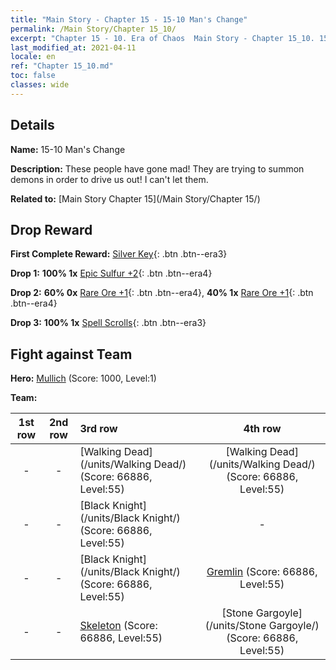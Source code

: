 ```yaml
---
title: "Main Story - Chapter 15 - 15-10 Man's Change"
permalink: /Main Story/Chapter 15_10/
excerpt: "Chapter 15 - 10. Era of Chaos  Main Story - Chapter 15_10. 15-10 Man's Change"
last_modified_at: 2021-04-11
locale: en
ref: "Chapter 15_10.md"
toc: false
classes: wide
---
```


## Details

 **Name:** 15-10 Man's Change

 **Description:** These people have gone mad! They are trying to summon demons in order to drive us out! I can't let them.

 **Related to:** [Main Story Chapter 15](/Main Story/Chapter 15/)

## Drop Reward

 **First Complete Reward:** [Silver Key](/Items/con_693/){: .btn .btn--era3}

 **Drop 1:** **100% 1x** [Epic Sulfur +2](/Items/mat_50/){: .btn .btn--era4}

 **Drop 2:** **60% 0x** [Rare Ore +1](/Items/mat_40/){: .btn .btn--era4}, **40% 1x** [Rare Ore +1](/Items/mat_40/){: .btn .btn--era4}

 **Drop 3:** **100% 1x** [Spell Scrolls](/Items/con_694/){: .btn .btn--era3}


## Fight against Team
 **Hero:** [Mullich](/heroes/Mullich/) (Score: 1000, Level:1)

 **Team:**


  | 1st row | 2nd row | 3rd row | 4th row |
  |:----:|:----:|:----|:----:|
  | - | - | [Walking Dead](/units/Walking Dead/) (Score: 66886, Level:55)  | [Walking Dead](/units/Walking Dead/) (Score: 66886, Level:55)  |
  | - | - | [Black Knight](/units/Black Knight/) (Score: 66886, Level:55)  | - |
  | - | - | [Black Knight](/units/Black Knight/) (Score: 66886, Level:55)  | [Gremlin](/units/Gremlin/) (Score: 66886, Level:55)  |
  | - | - | [Skeleton](/units/Skeleton/) (Score: 66886, Level:55)  | [Stone Gargoyle](/units/Stone Gargoyle/) (Score: 66886, Level:55)  |


